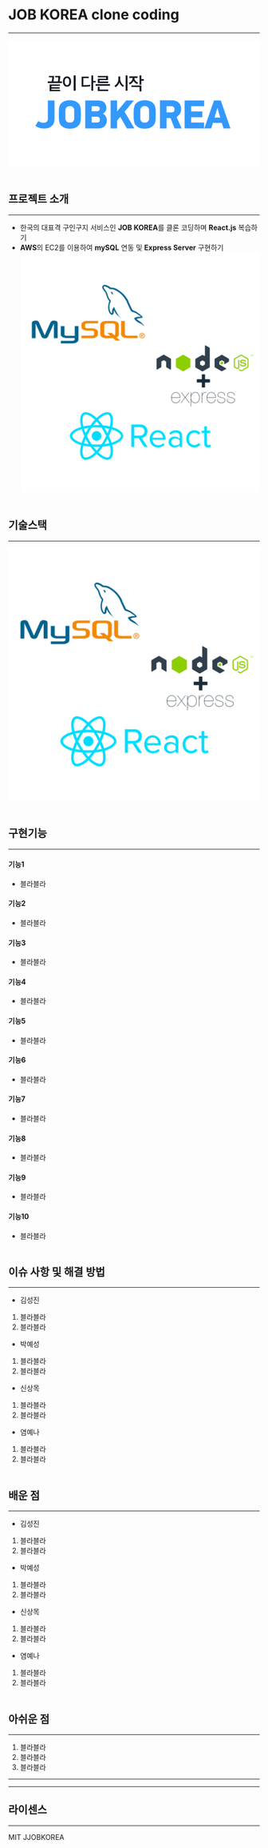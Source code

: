 # JOB KOREA clone coding

---

![잡코리아 메인](./jobkorealogo.gif)
<br>
<br>

## 프로젝트 소개

---

- 한국의 대표격 구인구지 서비스인 **JOB KOREA**를 클론 코딩하며 **React.js** 복습하기
- **AWS**의 EC2를 이용하여 **mySQL** 연동 및 **Express Server** 구현하기
  ![사이트 기능](./mysql.png)
  <br>
  <br>

## 기술스택

---

![stack](./mysql.png)
<br>
<br>

## 구현기능

---

#### 기능1

- 블라블라

#### 기능2

- 블라블라

#### 기능3

- 블라블라

#### 기능4

- 블라블라

#### 기능5

- 블라블라

#### 기능6

- 블라블라

#### 기능7

- 블라블라

#### 기능8

- 블라블라

#### 기능9

- 블라블라

#### 기능10

- 블라블라
  <br>
  <br>

## 이슈 사항 및 해결 방법

---

- 김성진

1. 블라블라
2. 블라블라
   <br>

- 박예성

1. 블라블라
2. 블라블라
   <br>

- 신상목

1. 블라블라
2. 블라블라
   <br>

- 염예나

1. 블라블라
2. 블라블라
   <br>
   <br>

## 배운 점

---

- 김성진

1. 블라블라
2. 블라블라
   <br>

- 박예성

1. 블라블라
2. 블라블라
   <br>

- 신상목

1. 블라블라
2. 블라블라
   <br>

- 염예나

1. 블라블라
2. 블라블라
   <br>
   <br>

## 아쉬운 점

---

1. 블라블라
2. 블라블라
3. 블라블라
   <br>

---

---

## 라이센스

---

MIT JJOBKOREA
